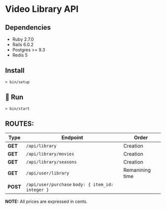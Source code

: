 # Video Library API

## Dependencies
- Ruby 2.7.0
- Rails 6.0.2
- Postgres >= 9.3
- Redis 5


## Install
```
> bin/setup
```
## :rocket:  Run
```
> bin/start
```

## ROUTES:

Type | Endpoint | Order
-- | -- | --
**GET** | `/api/library` | Creation |
**GET** | `/api/library/movies` | Creation |
**GET** | `/api/library/seasons` | Creation |
**GET** | `/api/user/library` | Remanining time |
**POST** | `/api/user/purchase` `body: { item_id: integer }`| |  

**NOTE:** All prices are expressed in cents.
